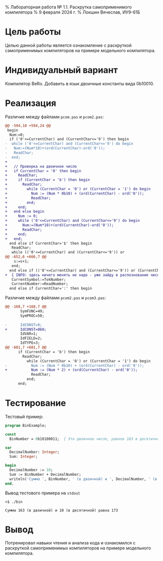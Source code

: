 % Лабораторная работа № 1.1. Раскрутка самоприменимого компилятора
% 9 февраля 2024 г.
% Локшин Вячеслав, ИУ9-61Б

# Цель работы
Целью данной работы является ознакомление с раскруткой самоприменимых компиляторов
на примере модельного компилятора.

# Индивидуальный вариант
Компилятор BeRo. Добавить в язык двоичные константы вида 0b10010.

# Реализация

Различие между файлами `pcom.pas` и `pcom2.pas`:

```diff
@@ -594,10 +594,24 @@
 begin
  Num:=0;
  if ('0'<=CurrentChar) and (CurrentChar<='9') then begin
-  while ('0'<=CurrentChar) and (CurrentChar<='9') do begin
-   Num:=(Num*10)+(ord(CurrentChar)-ord('0'));
-   ReadChar;
-  end;
+
+   // Проверка на двоичное число
+   if CurrentChar = '0' then begin
+     ReadChar;
+     if (CurrentChar = 'b') then begin
+       ReadChar;
+         while (CurrentChar = '0') or (CurrentChar = '1') do begin
+           Num := (Num * 0b10) + (ord(CurrentChar) - ord('0'));
+           ReadChar;
+         end;
+     end;
+   end else begin
+     Num := 0;
+     while ('0'<=CurrentChar) and (CurrentChar<='9') do begin
+       Num:=(Num*10)+(ord(CurrentChar)-ord('0'));
+       ReadChar;
+     end;
+   end;
  end else if CurrentChar='$' then begin
   ReadChar;
   while (('0'<=CurrentChar) and (CurrentChar<='9')) or
@@ -652,6 +666,7 @@
    s:=s+1;
   end;
  end else if (('0'<=CurrentChar) and (CurrentChar<='9')) or (CurrentChar='$') then begin
+  { INFO: здесь ничего менять не надо - уже зайду в распознование числа по 0 }
   CurrentSymbol:=TokNumber;
   CurrentNumber:=ReadNumber;
  end else if CurrentChar=':' then begin
```

Различие между файлами `pcom2.pas` и `pcom3.pas`:

```diff
@@ -168,7 +168,7 @@
       SymFUNC=49;
       SymPROC=50;
 
-      IdCONST=0;
+      IdCONST=0b0;
       IdVAR=1;
       IdFIELD=2;
       IdTYPE=3;
@@ -601,7 +601,7 @@
      if (CurrentChar = 'b') then begin
        ReadChar;
          while (CurrentChar = '0') or (CurrentChar = '1') do begin
-           Num := (Num * 0b10) + (ord(CurrentChar) - ord('0'));
+           Num := (Num * 2) + (ord(CurrentChar) - ord('0'));
            ReadChar;
          end;
      end;

```

# Тестирование

Тестовый пример:

```pascal
program BinExample;

const
  BinNumber = 0b10100011;  { Это двоичное число, равное 163 в десятичной системе }

var
  DecimalNumber: Integer;
  Sum: Integer;

begin
  DecimalNumber := 10;
  Sum := BinNumber + DecimalNumber;
  writeln('Сумма ', BinNumber, ' (в двоичной) и ', DecimalNumber, ' (в десятичной) равна ', Sum);
end.

```

Вывод тестового примера на `stdout`

```
>$ ./bin

Сумма 163 (в двоичной) и 10 (в десятичной) равна 173

```

# Вывод
Потренировал навыки чтения и анализа кода и ознакомился с раскруткой самоприменимых компиляторов
на примере модельного компилятора.